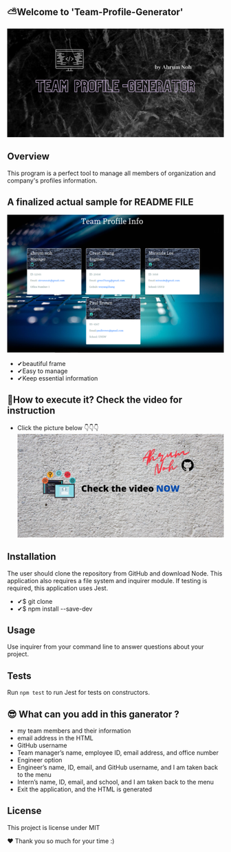 ## ⛅Welcome to 'Team-Profile-Generator'

![Readme Generator](https://github.com/ahrumnoh/team-profileGenerator/blob/main/assets/Team%20profile%20-generator.jpg?raw=true)



## Overview

This program is a perfect tool to manage all members of organization and company's profiles information.



## A finalized actual sample for README FILE
![README FILE](https://github.com/ahrumnoh/team-profileGenerator/blob/main/assets/2021-08-08%20(3).png?raw=true)

* ✔beautiful frame
* ✔Easy to manage
* ✔Keep essential information


## 🚩How to execute it? Check the video for instruction
 * Click the picture below 👇👇👇
[![Watch the video](https://github.com/ahrumnoh/ReadmeGenerator/blob/main/Image/Check%20the%20video%20NOW%20(1).jpg?raw=true)](https://drive.google.com/file/d/1pOITXSYfYEfz9ZRY6YU4tQz2UqKvEvhb/view)




## Installation 
The user should clone the repository from GitHub and download Node. This application also requires a file system and inquirer module. If testing is required, this application uses Jest. 

* ✔$ git clone 
* ✔$ npm install --save-dev

## Usage 
Use inquirer from your command line to answer questions about your project.

## Tests
Run `npm test` to run Jest for tests on constructors. 


## 😎 What can you add in this ganerator ?

* my team members and their information
* email address in the HTML
* GitHub username
* Team manager’s name, employee ID, email address, and office number
* Engineer option
* Engineer’s name, ID, email, and GitHub username, and I am taken back to the menu
* Intern’s name, ID, email, and school, and I am taken back to the menu
* Exit the application, and the HTML is generated



## License 
This project is license under MIT


❤ Thank you so much for your time :)

